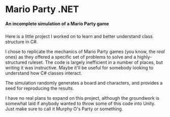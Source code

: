 # Mario Party .NET
#### An incomplete simulation of a Mario Party game
### 
Here is a little project I worked on to learn and better understand class structure in C#. 

I chose to replicate the mechanics of Mario Party games (you know, the *real* ones) as they offered a specific set of problems to solve and a highly-structured ruleset. The code is largely inefficient in a number of places, but writing it was instructive. Maybe it'll be useful for somebody looking to understand how C# classes interact. 

The simulation randomly generates a board and characters, and provides a seed for reproducing the results.

I have no real plans to expand on this project, although the groundwork is somewhat laid if anybody wanted to throw some of this code into Unity. Just make sure to call it Murphy O's Party or something. 
